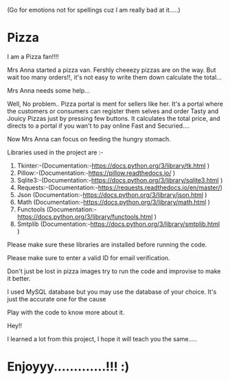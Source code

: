 (Go for emotions not for spellings cuz I am really bad at it.....)

# Pizza

I am a Pizza fan!!!!

Mrs Anna started a pizza van. Fershly cheeezy pizzas are on the way. But wait too many orders!!, it's not easy to write them down calculate the total...   

Mrs Anna needs some help...

Well, No problem..
Pizza portal is ment for sellers like her.
It's a portal where the customers or consumers can register them selves and order Tasty and Jouicy Pizzas just by pressing few buttons. It calculates the total price, and directs to a portal if you wan't to pay online 
Fast and Securied....

Now Mrs Anna can focus on feeding the hungry stomach.


Libraries used in the project are :-
1. Tkinter:-(Documentation:-https://docs.python.org/3/library/tk.html )
2. Pillow:-(Documentation:-https://pillow.readthedocs.io/ )
3. Sqlite3:-(Documentation:-https://docs.python.org/3/library/sqlite3.html )
4. Requests:-(Documentation:-https://requests.readthedocs.io/en/master/)
5. Json (Documentation:-https://docs.python.org/3/library/json.html )
6. Math (Documentation:-https://docs.python.org/3/library/math.html )
7. Functools (Documentation:-https://docs.python.org/3/library/functools.html )
8. Smtplib (Documentation:-https://docs.python.org/3/library/smtplib.html )

Please make sure these libraries are installed before running the code. 

Please make sure to enter a valid ID for email verification.

Don't just be lost in pizza images try to run the code and improvise to make it better.

I used MySQL database but you may use the database of your choice. It's just the accurate one for the cause

Play with the code to know more about it.

Hey!!

I learned a lot from this project, I hope it will teach you the same.....

# Enjoyyy.............!!! :)
